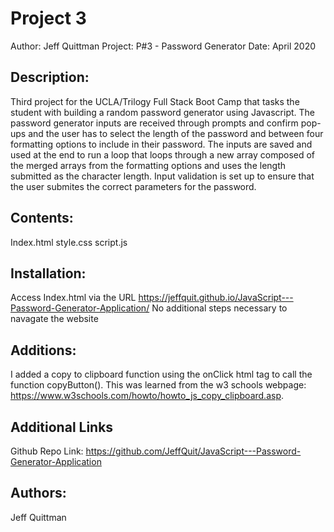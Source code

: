 # Project 3

Author: Jeff Quittman Project: P#3 - Password Generator Date: April 2020

## Description:

Third project for the UCLA/Trilogy Full Stack Boot Camp that tasks the student with building a random password generator using Javascript. The password generator inputs are received through prompts
and confirm pop-ups and the user has to select the length of the password and between four formatting options to include in their password. The inputs are saved and used at the end to run a loop that
loops through a new array composed of the merged arrays from the formatting options and uses the length submitted as the character length. Input validation is set up to ensure that the user submites
the correct parameters for the password.

## Contents:

Index.html style.css script.js

## Installation:

Access Index.html via the URL https://jeffquit.github.io/JavaScript---Password-Generator-Application/ No additional steps necessary to navagate the website

## Additions:

I added a copy to clipboard function using the onClick html tag to call the function copyButton(). This was learned from the w3 schools webpage:
https://www.w3schools.com/howto/howto_js_copy_clipboard.asp.

## Additional Links

Github Repo Link: https://github.com/JeffQuit/JavaScript---Password-Generator-Application

## Authors:

Jeff Quittman
